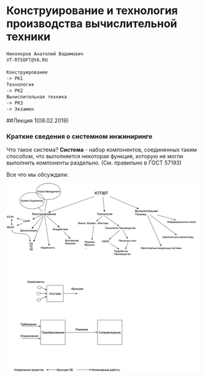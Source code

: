 # Конструирование  и технология производства вычислительной техники

	Никоноров Анатолий Вадимович
	VT-RTSOFT@YA.RU
	
	Конструирование
	-> РК1
	Технология
	-> РК2
	Вычислительная техника
	-> РК3
	-> Экзамен

##Лекция 1(08.02.2019)



### Краткие сведения о системном инжиниринге

Что такое система?
 __Система__ - набор компонентов, соединенных таким способом, что выполняется некоторая функция, которую не могли выполнить компоненты раздельно. (См. правильно в ГОСТ 57193)
 
 Все что мы обсуждали:
 
 ![](files/1_1.png)
 
 
 
